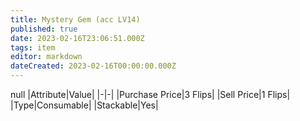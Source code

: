 ```yaml
---
title: Mystery Gem (acc LV14)
published: true
date: 2023-02-16T23:06:51.000Z
tags: item
editor: markdown
dateCreated: 2023-02-16T00:00:00.000Z
---
```


null
|Attribute|Value|
|-|-|
|Purchase Price|3 Flips|
|Sell Price|1 Flips|
|Type|Consumable|
|Stackable|Yes|

